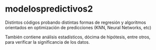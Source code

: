 # modelospredictivos2
Distintos códigos probando distintas formas de regresión y algoritmos orientados en optimización de predicciones (KNN, Neural Networks, etc)

También contiene análisis estadísticos, dócima de hipótesis, entre otros, para verificar la significancia de los datos.
